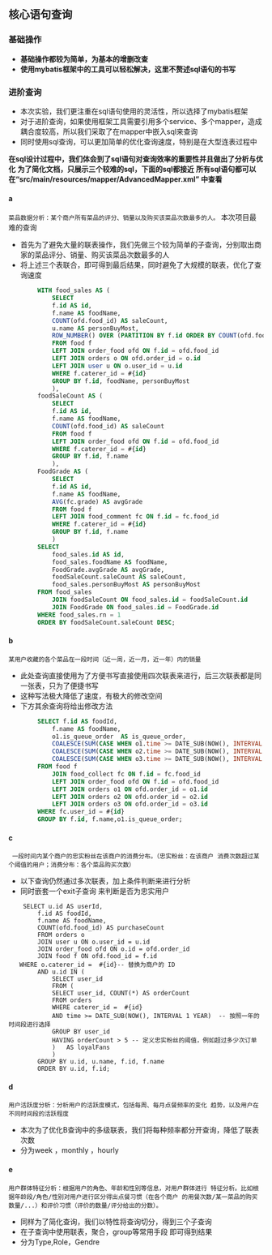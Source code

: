 ## 核心语句查询
### 基础操作
* **基础操作都较为简单，为基本的增删改查**
* **使用mybatis框架中的工具可以轻松解决，这里不赘述sql语句的书写**

### 进阶查询
* 本次实验，我们更注重在sql语句使用的灵活性，所以选择了mybatis框架
* 对于进阶查询，如果使用框架工具需要引用多个service、多个mapper，造成耦合度较高，所以我们采取了在mapper中嵌入sql来查询
* 同时使用sql查询，可以更加简单的优化查询速度，特别是在大型连表过程中

**在sql设计过程中，我们体会到了sql语句对查询效率的重要性并且做出了分析与优化**
**为了简化文档，只展示三个较难的sql，下面的sql都接近**
**所有sql语句都可以在“src/main/resources/mapper/AdvancedMapper.xml” 中查看**
#### a
`菜品数据分析：某个商户所有菜品的评分、销量以及购买该菜品次数最多的人。`
本次项目最难的查询
* 首先为了避免大量的联表操作，我们先做三个较为简单的子查询，分别取出商家的菜品评分、销量、购买该菜品次数最多的人
* 将上述三个表联合，即可得到最后结果，同时避免了大规模的联表，优化了查询速度
```sql
        WITH food_sales AS (
            SELECT
            f.id AS id,
            f.name AS foodName,
            COUNT(ofd.food_id) AS saleCount,
            u.name AS personBuyMost,
            ROW_NUMBER() OVER (PARTITION BY f.id ORDER BY COUNT(ofd.food_id) DESC) AS rn
            FROM food f
            LEFT JOIN order_food ofd ON f.id = ofd.food_id
            LEFT JOIN orders o ON ofd.order_id = o.id
            LEFT JOIN user u ON o.user_id = u.id
            WHERE f.caterer_id = #{id}
            GROUP BY f.id, foodName, personBuyMost  
            ),
        foodSaleCount AS (
            SELECT
            f.id AS id,
            f.name AS foodName,
            COUNT(ofd.food_id) AS saleCount
            FROM food f
            LEFT JOIN order_food ofd ON f.id = ofd.food_id
            WHERE f.caterer_id = #{id}
            GROUP BY f.id, f.name  
            ),
        FoodGrade AS (
            SELECT
            f.id AS id,
            f.name AS foodName,
            AVG(fc.grade) AS avgGrade
            FROM food f
            LEFT JOIN food_comment fc ON f.id = fc.food_id
            WHERE f.caterer_id = #{id}
            GROUP BY f.id, f.name  
            )
        SELECT
            food_sales.id AS id,
            food_sales.foodName AS foodName,
            FoodGrade.avgGrade AS avgGrade,
            foodSaleCount.saleCount AS saleCount,
            food_sales.personBuyMost AS personBuyMost
        FROM food_sales
            JOIN foodSaleCount ON food_sales.id = foodSaleCount.id
            JOIN FoodGrade ON food_sales.id = FoodGrade.id
        WHERE food_sales.rn = 1
        ORDER BY foodSaleCount.saleCount DESC;
 ```
#### b
`某用户收藏的各个菜品在一段时间（近一周，近一月，近一年）内的销量`
* 此处查询直接使用为了方便书写直接使用四次联表来进行，后三次联表都是同一张表，只为了便捷书写
* 这种写法极大降低了速度，有极大的修改空间
* 下方其余查询将给出修改方法
```sql
        SELECT f.id AS foodId,
            f.name AS foodName,
            o1.is_queue_order  AS is_queue_order,
            COALESCE(SUM(CASE WHEN o1.time >= DATE_SUB(NOW(), INTERVAL 1 WEEK) THEN 1 ELSE 0 END), 0) AS salesLastWeek,
            COALESCE(SUM(CASE WHEN o2.time >= DATE_SUB(NOW(), INTERVAL 1 MONTH) THEN 1 ELSE 0 END), 0) AS salesLastMonth,
            COALESCE(SUM(CASE WHEN o3.time >= DATE_SUB(NOW(), INTERVAL 1 YEAR) THEN 1 ELSE 0 END), 0) AS salesLastYear
        FROM food f
            JOIN food_collect fc ON f.id = fc.food_id
            LEFT JOIN order_food ofd ON f.id = ofd.food_id
            LEFT JOIN orders o1 ON ofd.order_id = o1.id
            LEFT JOIN orders o2 ON ofd.order_id = o2.id
            LEFT JOIN orders o3 ON ofd.order_id = o3.id
        WHERE fc.user_id = #{id}
        GROUP BY f.id, f.name,o1.is_queue_order;
```
#### c
` 一段时间内某个商户的忠实粉丝在该商户的消费分布。（忠实粉丝：在该商户
消费次数超过某个阈值的用户；消费分布：各个菜品购买次数）`
* 以下查询仍然通过多次联表，加上条件判断来进行分析
* 同时嵌套一个exit子查询 来判断是否为忠实用户
```
    SELECT u.id AS userId,
        f.id AS foodId,
        f.name AS foodName,
        COUNT(ofd.food_id) AS purchaseCount
        FROM orders o
        JOIN user u ON o.user_id = u.id
        JOIN order_food ofd ON o.id = ofd.order_id
        JOIN food f ON ofd.food_id = f.id
   WHERE o.caterer_id =  #{id}-- 替换为商户的 ID
        AND u.id IN (
            SELECT user_id
            FROM (
            SELECT user_id, COUNT(*) AS orderCount
            FROM orders
            WHERE caterer_id =  #{id}
            AND time >= DATE_SUB(NOW(), INTERVAL 1 YEAR)  -- 按照一年的时间段进行选择
            GROUP BY user_id
            HAVING orderCount > 5 -- 定义忠实粉丝的阈值，例如超过多少次订单
            )   AS loyalFans
            )
        GROUP BY u.id, u.name, f.id, f.name
        ORDER BY u.id, f.id;
```
#### d
`用户活跃度分析：分析用户的活跃度模式，包括每周、每月点餐频率的变化 趋势，以及用户在不同时间段的活跃程度`
* 本次为了优化B查询中的多级联表，我们将每种频率都分开查询，降低了联表次数
* 分为week ，monthly ，hourly 

#### e
`用户群体特征分析：根据用户的角色、年龄和性别等信息，对用户群体进行 特征分析。比如根据年龄段/角色/性别对用户进行区分得出点餐习惯（在各个商户
的用餐次数/某一菜品的购买数量/...）和评价习惯（评价的数量/评分给出的分数）。`
* 同样为了简化查询，我们以特性将查询切分，得到三个子查询
* 在子查询中使用联表，聚合，group等常用手段 即可得到结果
* 分为Type,Role，Gendre

